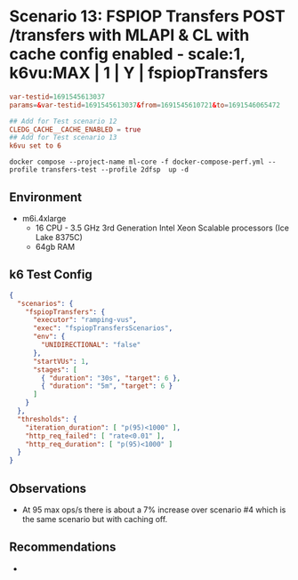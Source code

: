 # Scenario 13: FSPIOP Transfers POST /transfers with MLAPI & CL with cache config enabled - scale:1, k6vu:MAX | 1 | Y | fspiopTransfers

```conf
var-testid=1691545613037
params=&var-testid=1691545613037&from=1691545610721&to=1691546065472

## Add for Test scenario 12
CLEDG_CACHE__CACHE_ENABLED = true
## Add for Test scenario 13
k6vu set to 6
```

```
docker compose --project-name ml-core -f docker-compose-perf.yml --profile transfers-test --profile 2dfsp  up -d
```

## Environment

- m6i.4xlarge
  - 16 CPU - 3.5 GHz 3rd Generation Intel Xeon Scalable processors (Ice Lake 8375C)
  - 64gb RAM

## k6 Test Config

```json
{
  "scenarios": {
    "fspiopTransfers": {
      "executor": "ramping-vus",
      "exec": "fspiopTransfersScenarios",
      "env": {
        "UNIDIRECTIONAL": "false"
      },
      "startVUs": 1,
      "stages": [
        { "duration": "30s", "target": 6 },
        { "duration": "5m", "target": 6 }
      ]
    }
  },
  "thresholds": {
    "iteration_duration": [ "p(95)<1000" ],
    "http_req_failed": [ "rate<0.01" ],
    "http_req_duration": [ "p(95)<1000" ]
  }
}
```

## Observations

- At 95 max ops/s there is about a 7% increase over scenario #4 which is the same scenario but with caching off.

## Recommendations

-
